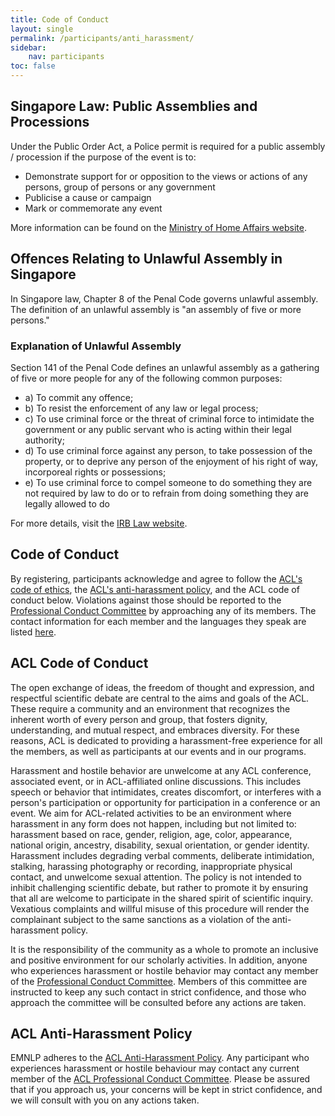 ```yaml
---
title: Code of Conduct
layout: single
permalink: /participants/anti_harassment/
sidebar:
    nav: participants
toc: false
---
```



## Singapore Law: Public Assemblies and Processions

Under the Public Order Act, a Police permit is required for a public assembly / procession if the purpose of the event is to:
- Demonstrate support for or opposition to the views or actions of any persons, group of persons or any government
- Publicise a cause or campaign
- Mark or commemorate any event

More information can be found on the [Ministry of Home Affairs website](https://www.mha.gov.sg/what-we-do/maintaining-law-and-order/maintaining-public-order#::text=Under%20the%20Public%20Order%20Act,Publicise%20a%20cause%20or%20campaign).

## Offences Relating to Unlawful Assembly in Singapore

In Singapore law, Chapter 8 of the Penal Code governs unlawful assembly. The definition of an unlawful assembly is "an assembly of five or more persons."

### Explanation of Unlawful Assembly

Section 141 of the Penal Code defines an unlawful assembly as a gathering of five or more people for any of the following common purposes:
- a) To commit any offence;
- b) To resist the enforcement of any law or legal process;
- c) To use criminal force or the threat of criminal force to intimidate the government or any public servant who is acting within their legal authority;
- d) To use criminal force against any person, to take possession of the property, or to deprive any person of the enjoyment of his right of way, incorporeal rights or possessions;
- e) To use criminal force to compel someone to do something they are not required by law to do or to refrain from doing something they are legally allowed to do

For more details, visit the [IRB Law website](https://irblaw.com.sg/learning-centre/offences-relating-to-unlawful-assembly-in-singapore/#::text=In%20Singapore%20law%2C%20Chapter%208,together%20can%20later%20become%20one).



## Code of Conduct

By registering, participants acknowledge and agree to follow the [ACL's code of ethics](https://www.aclweb.org/portal/content/acl-code-ethics), the [ACL's anti-harassment policy](https://www.aclweb.org/adminwiki/index.php?title=Anti-Harassment_Policy), and the ACL code of conduct below. Violations against those should be reported to the [Professional Conduct Committee](https://www.aclweb.org/adminwiki/index.php?title=Professional_Conduct_Committee) by approaching any of its members. The contact information for each member and the languages they speak are listed [here](https://www.aclweb.org/adminwiki/index.php?title=Professional_Conduct_Committee).

## ACL Code of Conduct

The open exchange of ideas, the freedom of thought and expression, and respectful scientific debate are central to the aims and goals of the ACL. These require a community and an environment that recognizes the inherent worth of every person and group, that fosters dignity, understanding, and mutual respect, and embraces diversity. For these reasons, ACL is dedicated to providing a harassment-free experience for all the members, as well as participants at our events and in our programs.

Harassment and hostile behavior are unwelcome at any ACL conference, associated event, or in ACL-affiliated online discussions. This includes speech or behavior that intimidates, creates discomfort, or interferes with a person's participation or opportunity for participation in a conference or an event. We aim for ACL-related activities to be an environment where harassment in any form does not happen, including but not limited to: harassment based on race, gender, religion, age, color, appearance, national origin, ancestry, disability, sexual orientation, or gender identity. Harassment includes degrading verbal comments, deliberate intimidation, stalking, harassing photography or recording, inappropriate physical contact, and unwelcome sexual attention. The policy is not intended to inhibit challenging scientific debate, but rather to promote it by ensuring that all are welcome to participate in the shared spirit of scientific inquiry. Vexatious complaints and willful misuse of this procedure will render the complainant subject to the same sanctions as a violation of the anti-harassment policy.

It is the responsibility of the community as a whole to promote an inclusive and positive environment for our scholarly activities. In addition, anyone who experiences harassment or hostile behavior may contact any member of the [Professional Conduct Committee](https://www.aclweb.org/adminwiki/index.php?title=Professional_Conduct_Committee). Members of this committee are instructed to keep any such contact in strict confidence, and those who approach the committee will be consulted before any actions are taken.

## ACL Anti-Harassment Policy

EMNLP adheres to the [ACL Anti-Harassment Policy](https://www.aclweb.org/adminwiki/index.php?title=Anti-Harassment_Policy). Any participant who experiences harassment or hostile behaviour may contact any current member of the [ACL Professional Conduct Committee](https://www.aclweb.org/adminwiki/index.php/Professional_Conduct_Committee). Please be assured that if you approach us, your concerns will be kept in strict confidence, and we will consult with you on any actions taken.
